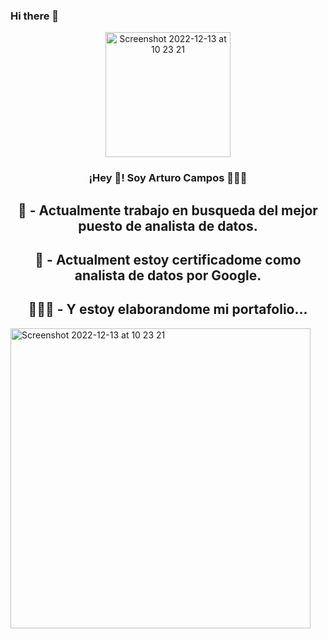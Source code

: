 ### Hi there 👋
<p align="center" width="300">
   <img align="center" width="200" alt="Screenshot 2022-12-13 at 10 23 21" src="https://github.com/campscar/campscar/assets/85129039/abd4d963-8849-4113-a446-c708222c3a6e">
   <h3 align="center">¡Hey 👋! Soy Arturo Campos 👨🏻‍💻</h3>
   <h2 align="center"> 🔭 - Actualmente trabajo en busqueda del mejor puesto de analista de datos.</h2>
   <h2 align="center"> 🌱 - Actualment estoy certificadome como analista de datos por Google.</h2>
   <h2 align="center"> 👨🏻‍💻 - Y estoy elaborandome mi portafolio... </h2>
</p>

<!--
**campscar/campscar** is a ✨ _special_ ✨ repository because its `README.md` (this file) appears on your GitHub profile.


-->
<img width="480" alt="Screenshot 2022-12-13 at 10 23 21" src="https://github.com/campscar/campscar/assets/85129039/abd4d963-8849-4113-a446-c708222c3a6e">
